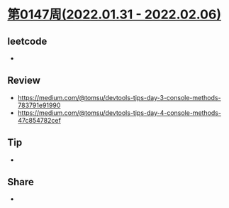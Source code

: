 # [第0147周(2022.01.31 - 2022.02.06)](https://github.com/vjudge/ARTS/blob/master/2022/第0147周.md)

## leetcode
*


## Review
* https://medium.com/@tomsu/devtools-tips-day-3-console-methods-783791e91990
* https://medium.com/@tomsu/devtools-tips-day-4-console-methods-47c854782cef


## Tip
*


## Share
*
